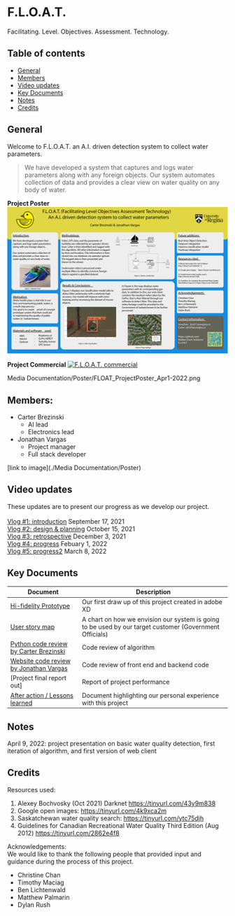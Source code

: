 # F.L.O.A.T.
Facilitating. Level. Objectives. Assessment. Technology.


## Table of contents
* [General](#general)
* [Members](#members)
* [Video updates](#video-updates)
* [Key Documents](#key-documents)
* [Notes](#notes)
* [Credits](#credits)

## General
Welcome to F.L.O.A.T. an A.I. driven detection system to collect water parameters.
<br>
> We have developed a system that captures and logs water parameters along with any foreign objects.
Our system automates collection of data and provides a clear view on water quality on any body of water.

**Project Poster**
[![FLOAT poster](https://github.com/Rubber-Duck-Solutions/F.L.O.A.T./blob/1fb13c1940ad2d8b609d169de87a9829f4dc75ea/Media%20Documentation/Poster/FLOAT_ProjectPoster_Apr1-2022.png)](./Media%20Documentation/Poster)

**Project Commercial**
[![F.L.O.A.T. commercial](https://res.cloudinary.com/marcomontalbano/image/upload/v1649906462/video_to_markdown/images/youtube--3uLD5KyVslQ-c05b58ac6eb4c4700831b2b3070cd403.jpg)](https://youtu.be/3uLD5KyVslQ "F.L.O.A.T. commercial")


Media Documentation/Poster/FLOAT_ProjectPoster_Apr1-2022.png

## Members:
* Carter Brezinski
  * AI lead
  * Electronics lead 
* Jonathan Vargas
  * Project manager
  * Full stack developer 

[link to image](./Media Documentation/Poster)

## Video updates 
These updates are to present our progress as we develop our project. 
<br> 
<br>
[Vlog #1: introduction](https://www.youtube.com/watch?v=Napoui65yjI) September 17, 2021<br>
[Vlog #2: design & planning](https://www.youtube.com/watch?v=yKmn17qdzSY) October 15, 2021<br>
[Vlog #3: retrospective](https://youtu.be/LN2sBC2dZQ8) December 3, 2021<br>
[Vlog #4: progress](https://youtu.be/JJY1kUnCGsw) Febuary 1, 2022<br>
[Vlog #5: progress2](https://youtu.be/XM4R7v8yOKQ) March 8, 2022<br>

## Key Documents
Document | Description
---------- | ----------
[Hi-fidelity Prototype]() | Our first draw up of this project created in adobe XD
[User story map]() | A chart on how we envision our system is going to be used by our target customer (Government Officials)
[Python code review by Carter Brezinski]() | Code review of algorithm
[Website code review by Jonathan Vargas]() | Code review of front end and backend code
[Project final report out] | Report of project performance
[After action / Lessons learned]() | Document highlighting our personal experience with this project



## Notes
April 9, 2022: project presentation on basic water quality detection, first iteration of algorithm, and first version of web client 

## Credits
Resources used:
1. Alexey Bochvosky (Oct 2021) Darknet https://tinyurl.com/43y9m838
2. Google open images: https://tinyurl.com/4k9xca2m
3. Saskatchewan water quality search: https://tinyurl.com/ytc75djh
4. Guidelines for Canadian Recreational Water Quality Third Edition (Aug 2012) https://tinyurl.com/2862e4f8

Acknowledgements:
<br>
We would like to thank the following people that provided input and guidance during the process of this project.
* Christine Chan
* Timothy Maciag
* Ben Lichtenwald
* Matthew Palmarin
* Dylan Rush
